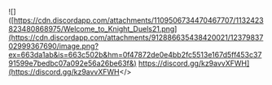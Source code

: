 ![]([https://cdn.discordapp.com/attachments/1109506734470467707/1132423823480868975/Welcome_to_Knight_Duels21.png](https://cdn.discordapp.com/attachments/912886635438420021/1237983702999367690/image.png?ex=663da1ab&is=663c502b&hm=0f47872de0e4bb2fc5513e167d5ff453c3791599e7bedbc07a092e56a26be63f&)     <a id="Click here to join our discord!">https://discord.gg/kz9avvXFWH](https://discord.gg/kz9avvXFWH</>                                                         
